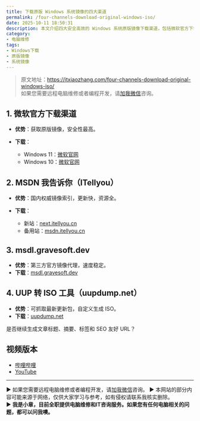 ```yaml
---
title: 下载原版 Windows 系统镜像的四大渠道
permalink: /four-channels-download-original-windows-iso/
date: 2025-10-11 18:50:31
description: 本文介绍四大安全高效的 Windows 系统原版镜像下载渠道，包括微软官方下载、MSDN、msdl.gravesoft.dev 和 UUP 转 ISO 工具，确保文件安全、未修改且更新及时。
category:
- 电脑维修
tags:
- Windows下载
- 原版镜像
- 系统镜像
---
```


> 原文地址：<https://itxiaozhang.com/four-channels-download-original-windows-iso/>  
> 如果您需要远程电脑维修或者编程开发，请[加我微信](https://itxiaozhang.netlify.app/)咨询。    

## 1. 微软官方下载渠道

* **优势**：获取原版镜像，安全性最高。
* **下载**：

  * Windows 11：[微软官网](https://www.microsoft.com/zh-cn/software-download/windows11)
  * Windows 10：[微软官网](https://www.microsoft.com/zh-cn/software-download/windows10)

## 2. MSDN 我告诉你（ITellyou）

* **优势**：国内权威镜像索引，更新快，资源全。
* **下载**：

  * 新站：[next.itellyou.cn](https://next.itellyou.cn)
  * 备用站：[msdn.itellyou.cn](https://msdn.itellyou.cn)

## 3. msdl.gravesoft.dev

* **优势**：第三方官方镜像代理，速度稳定。
* **下载**：[msdl.gravesoft.dev](https://msdl.gravesoft.dev)

## 4. UUP 转 ISO 工具（uupdump.net）

* **优势**：可抓取最新更新包，自定义生成 ISO。
* **下载**：[uupdump.net](https://uupdump.net)

是否继续生成文章标题、摘要、标签和 SEO 友好 URL？


## 视频版本

- [哔哩哔哩](https://space.bilibili.com/3546607630944387)
- [YouTube](https://www.youtube.com/@itxiaozhang)

---
▶ 如果您需要远程电脑维修或者编程开发，请[加我微信](https://itxiaozhang.netlify.app/)咨询。 
▶ 本网站的部分内容可能来源于网络，仅供大家学习与参考，如有侵权请联系我核实删除。  
▶ **我是小章，目前全职提供电脑维修和IT咨询服务。如果您有任何电脑相关的问题，都可以问我噢。**  
